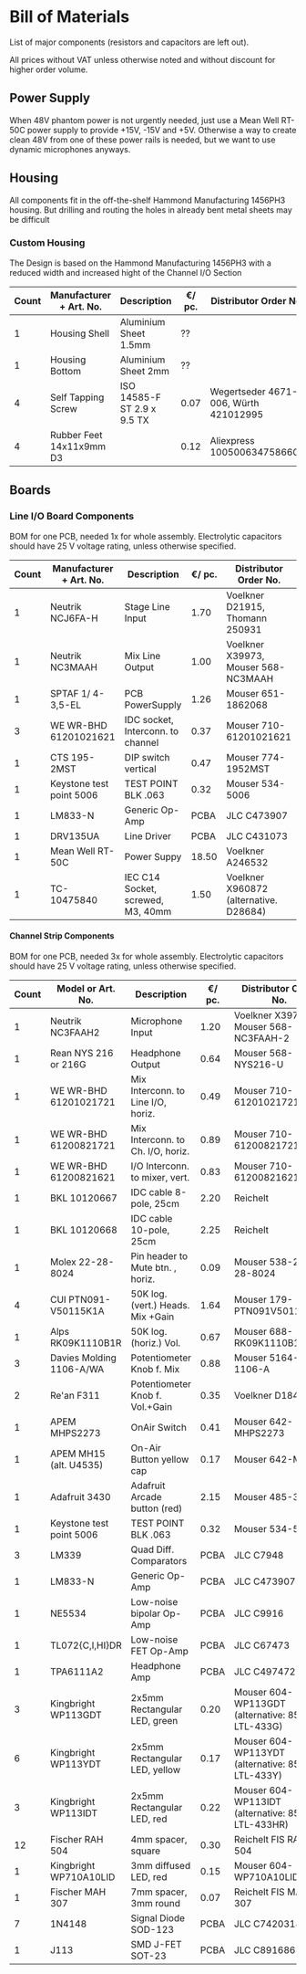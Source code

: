# Bill of Materials

List of major components (resistors and capacitors are left out).

All prices without VAT unless otherwise noted and without discount for higher order volume.

## Power Supply

When 48V phantom power is not urgently needed, just use a Mean Well RT-50C power supply to provide +15V, -15V and +5V.
Otherwise a way to create clean 48V from one of these power rails is needed, but we want to use dynamic microphones anyways.

## Housing
All components fit in the off-the-shelf Hammond Manufacturing 1456PH3 housing.
But drilling and routing the holes in already bent metal sheets may be difficult


### Custom Housing
The Design is based on the Hammond Manufacturing 1456PH3 with a reduced width and increased hight of the Channel I/O Section

| Count | Manufacturer + Art. No.   | Description                       | €/ pc.| Distributor Order No.
|-------|---------------------------|-----------------------------------|-------|----------------------
| 1     | Housing Shell             | Aluminium Sheet 1.5mm             | ??    | 
| 1     | Housing Bottom            | Aluminium Sheet 2mm               | ??    | 
| 4     | Self Tapping Screw        | ISO 14585-F ST 2.9 x 9.5 TX       | 0.07  | Wegertseder 4671-006, Würth 421012995
| 4     | Rubber Feet 14x11x9mm D3  |                                   | 0.12  | Aliexpress 1005006347586608


## Boards

### Line I/O Board Components
BOM for one PCB, needed 1x for whole assembly.
Electrolytic capacitors should have 25 V voltage rating, unless otherwise specified.

| Count | Manufacturer + Art. No.   | Description                       | €/ pc.| Distributor Order No.
|-------|---------------------------|-----------------------------------|-------|----------------------
| 1     | Neutrik NCJ6FA-H          | Stage Line Input                  | 1.70  | Voelkner D21915, Thomann 250931
| 1     | Neutrik NC3MAAH           | Mix Line Output                   | 1.00  | Voelkner X39973, Mouser 568-NC3MAAH
| 1     | SPTAF 1/ 4-3,5-EL         | PCB PowerSupply                   | 1.26  | Mouser 651-1862068
| 3     | WE WR-BHD 61201021621     | IDC socket, Interconn. to channel | 0.37  | Mouser 710-61201021621
| 1     | CTS 195-2MST              | DIP switch vertical               | 0.47  | Mouser 774-1952MST
| 1     | Keystone test point 5006  | TEST POINT BLK .063               | 0.32  | Mouser 534-5006
| 1     | LM833-N                   | Generic Op-Amp                    | PCBA  | JLC C473907
| 1     | DRV135UA                  | Line Driver                       | PCBA  | JLC C431073
| 1     | Mean Well RT-50C          | Power Suppy                       | 18.50 | Voelkner A246532
| 1     | TC-10475840               | IEC C14 Socket, screwed, M3, 40mm | 1.50  | Voelkner X960872 (alternative. D28684)


#### Channel Strip Components
BOM for one PCB, needed 3x for whole assembly.
Electrolytic capacitors should have 25 V voltage rating, unless otherwise specified.

| Count | Model or Art. No.         | Description                       | €/ pc.| Distributor Order No.
|-------|---------------------------|-----------------------------------|-------|----------------------
| 1     | Neutrik NC3FAAH2          | Microphone Input                  | 1.20  | Voelkner X39703, Mouser 568-NC3FAAH-2
| 1     | Rean NYS 216 or 216G      | Headphone Output                  | 0.64  | Mouser 568-NYS216-U
| 1     | WE WR-BHD 61201021721     | Mix Interconn. to Line I/O, horiz.| 0.49  | Mouser 710-61201021721
| 1     | WE WR-BHD 61200821721     | Mix Interconn. to Ch. I/O, horiz. | 0.89  | Mouser 710-61200821721
| 1     | WE WR-BHD 61200821621     | I/O Interconn. to mixer, vert.    | 0.83  | Mouser 710-61200821621
| 1     | BKL 10120667              | IDC cable 8-pole, 25cm            | 2.20  | Reichelt
| 1     | BKL 10120668              | IDC cable 10-pole, 25cm           | 2.25  | Reichelt
| 1     | Molex 22-28-8024          | Pin header to Mute btn. , horiz.  | 0.09  | Mouser 538-22-28-8024
| 4     | CUI PTN091-V50115K1A      | 50K log. (vert.) Heads. Mix +Gain | 1.64  | Mouser 179-PTN091V50115K1A
| 1     | Alps RK09K1110B1R         | 50K log. (horiz.) Vol.            | 0.67  | Mouser 688-RK09K1110B1R
| 3     | Davies Molding 1106-A/WA  | Potentiometer Knob f. Mix         | 0.88  | Mouser 5164-1106-A
| 2     | Re'an F311                | Potentiometer Knob f. Vol.+Gain   | 0.35  | Voelkner D18429
| 1     | APEM MHPS2273             | OnAir Switch                      | 0.41  | Mouser 642-MHPS2273
| 1     | APEM MH15 (alt. U4535)    | On-Air Button yellow cap          | 0.17  | Mouser 642-MH12
| 1     | Adafruit 3430             | Adafruit Arcade button (red)      | 2.15  | Mouser 485-3430
| 1     | Keystone test point 5006  | TEST POINT BLK .063               | 0.32  | Mouser 534-5006
| 3     | LM339                     | Quad Diff. Comparators            | PCBA  | JLC C7948
| 1     | LM833-N                   | Generic Op-Amp                    | PCBA  | JLC C473907
| 1     | NE5534                    | Low-noise bipolar Op-Amp          | PCBA  | JLC C9916
| 1     | TL072{C,I,HI}DR           | Low-noise FET Op-Amp              | PCBA  | JLC C67473
| 1     | TPA6111A2                 | Headphone Amp                     | PCBA  | JLC C497472
| 3     | Kingbright WP113GDT       | 2x5mm Rectangular LED, green      | 0.20  | Mouser 604-WP113GDT (alternative: 859-LTL-433G)
| 6     | Kingbright WP113YDT       | 2x5mm Rectangular LED, yellow     | 0.17  | Mouser 604-WP113YDT (alternative: 859-LTL-433Y)
| 3     | Kingbright WP113IDT       | 2x5mm Rectangular LED, red        | 0.22  | Mouser 604-WP113IDT (alternative: 859-LTL-433HR)
| 12    | Fischer RAH 504           | 4mm spacer, square                | 0.30  | Reichelt FIS RAH 504
| 1     | Kingbright WP710A10LID    | 3mm diffused LED, red             | 0.15  | Mouser 604-WP710A10LID
| 1     | Fischer MAH 307           | 7mm spacer, 3mm round             | 0.07  | Reichelt FIS MAH 307
| 7     | 1N4148                    | Signal Diode SOD-123              | PCBA  | JLC C7420318
| 1     | J113                      | SMD J-FET SOT-23                  | PCBA  | JLC C891686
